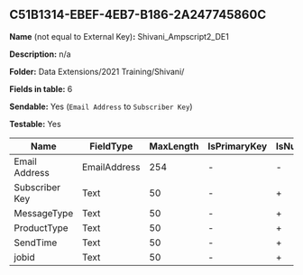 ## C51B1314-EBEF-4EB7-B186-2A247745860C

**Name** (not equal to External Key)**:** Shivani_Ampscript2_DE1

**Description:** n/a

**Folder:** Data Extensions/2021 Training/Shivani/

**Fields in table:** 6

**Sendable:** Yes (`Email Address` to `Subscriber Key`)

**Testable:** Yes

| Name | FieldType | MaxLength | IsPrimaryKey | IsNullable | DefaultValue |
| --- | --- | --- | --- | --- | --- |
| Email Address | EmailAddress | 254 | - | - |  |
| Subscriber Key | Text | 50 | - | + |  |
| MessageType | Text | 50 | - | + |  |
| ProductType | Text | 50 | - | + |  |
| SendTime | Text | 50 | - | + |  |
| jobid | Text | 50 | - | + |  |
